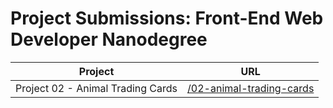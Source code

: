 # Project Submissions: Front-End Web Developer Nanodegree


| Project       | URL        | 
| ------------- |------------ |
| Project 02 - Animal Trading Cards | [/02-animal-trading-cards](https://daka1510.github.io/udacity-fend/02-animal-trading-cards/) |
